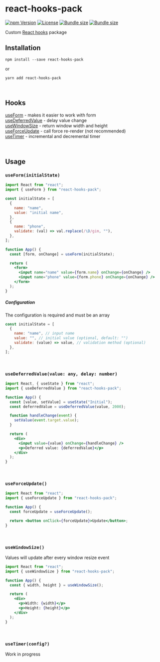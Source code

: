 # react-hooks-pack

[![npm Version](https://img.shields.io/npm/v/react-hooks-pack.svg)](https://www.npmjs.com/package/react-hooks-pack) [![License](https://img.shields.io/npm/l/react-hooks-pack.svg)](https://github.com/neketabrain/react-hooks-pack/blob/master/LICENSE) [![Bundle size](https://badgen.net/bundlephobia/min/react-hooks-pack?label=size)](https://bundlephobia.com/result?p=react-hooks-pack) [![Bundle size](https://badgen.net/bundlephobia/minzip/react-hooks-pack?label=gzip%20size)](https://bundlephobia.com/result?p=react-hooks-pack)

Custom [React hooks](https://reactjs.org/docs/hooks-intro.html) package

## Installation

```
npm install --save react-hooks-pack
```

or

```
yarn add react-hooks-pack
```

<br />

## Hooks

[useForm](#useforminitialstate) - makes it easier to work with form\
[useDeferredValue](#usedeferredvaluevalue-any-delay-number) - delay value change\
[useWindowSize](#usewindowsize) - return window width and height\
[useForceUpdate](#useforceupdate) - call force re-render (not recommended)\
[useTimer](#usetimerconfig) - incremental and decremental timer

<br />

## Usage

### `useForm(initialState)`

```jsx harmony
import React from "react";
import { useForm } from "react-hooks-pack";

const initialState = [
  {
    name: "name",
    value: "initial name",
  },
  {
    name: "phone",
    validate: (val) => val.replace(/\D/gim, ""),
  },
];

function App() {
  const [form, onChange] = useForm(initialState);

  return (
    <form>
      <input name="name" value={form.name} onChange={onChange} />
      <input name="phone" value={form.phone} onChange={onChange} />
    </form>
  );
}
```

##### Configuration

The configuration is required and must be an array

```javascript
const initialState = [
  {
    name: "name", // input name
    value: "", // initial value (optional, default: "")
    validate: (value) => value, // validation method (optional)
  },
];
```

<br />

### `useDeferredValue(value: any, delay: number)`

```jsx harmony
import React, { useState } from "react";
import { useDeferredValue } from "react-hooks-pack";

function App() {
  const [value, setValue] = useState("Initial");
  const deferredValue = useDeferredValue(value, 2000);

  function handleChange(event) {
    setValue(event.target.value);
  }

  return (
    <div>
      <input value={value} onChange={handleChange} />
      <p>Deferred value: {deferredValue}</p>
    </div>
  );
}
```

<br />

### `useForceUpdate()`

```jsx harmony
import React from "react";
import { useForceUpdate } from "react-hooks-pack";

function App() {
  const forceUpdate = useForceUpdate();

  return <button onClick={forceUpdate}>Update</button>;
}
```

<br />

### `useWindowSize()`

Values will update after every window resize event

```jsx harmony
import React from "react";
import { useWindowSize } from "react-hooks-pack";

function App() {
  const { width, height } = useWindowSize();

  return (
    <div>
      <p>Width: {width}</p>
      <p>Height: {height}</p>
    </div>
  );
}
```

<br />

### `useTimer(config?)`

Work in progress

<br />

